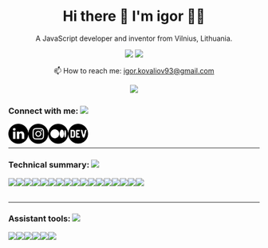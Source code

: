 <h1 align='center'>
  Hi there 👋 I'm igor 👨‍💻
</h1>

<p align='center'>
  A JavaScript developer and inventor from Vilnius, Lithuania.
</p>

<p align='center'>
<img src="https://github-readme-stats.vercel.app/api?username=ikovaliov&show_icons=true&count_private=true&theme=radical" width="350">
<img src="https://github-readme-stats.vercel.app/api/top-langs/?username=ikovaliov&layout=compact&theme=radical" width="294"/>
</p>

<p align='center'>
  📫 How to reach me: <a href='mailto:igor.kovaliov93@gmail.com'>igor.kovaliov93@gmail.com</a>
</p>
<p align='center'>
  <a href="#"><img src="https://badges.pufler.dev/visits/ikovaliov/ikovaliov"></a>
</p>

### Connect with me: <img src="https://media.giphy.com/media/hs736Enlzeye8nVXie/giphy.gif" height="32">

[<img align="left" alt="ikovaliov | LinkedIn" height="40px" src="./assets/images/linkedin.png" />][linkedin]
[<img align="left" alt="ikovaliov | Instagram" height="40px" src="./assets/images/instagram.png" />][instagram]
[<img align="left" alt="ikovaliov | Medium" height="40px" src="./assets/images/medium.png" />][medium]
[<img align="left" alt="ikovaliov | Dev" height="40px" src="./assets/images/dev.png" />][dev]
<br /><br />

---

### Technical summary: <img src="https://media.giphy.com/media/xUA7aRK56aZWKVsHuw/giphy.gif" height="32">

<code><img align="left" src="https://img.shields.io/badge/HTML-239120?style=for-the-badge&logo=html5&logoColor=white" /></code>
<code><img align="left" src="https://img.shields.io/badge/CSS3-1572B6?style=for-the-badge&logo=css3&logoColor=white" /></code>
<code><img align="left" src="https://img.shields.io/badge/JavaScript-F7DF1E?style=for-the-badge&logo=javascript&logoColor=black" /></code>
<code><img align="left" src="https://img.shields.io/badge/Node.js-43853D?style=for-the-badge&logo=node.js&logoColor=white" /></code>
<code><img align="left" src="https://img.shields.io/badge/Vue.js-35495E?style=for-the-badge&logo=vue.js&logoColor=4FC08D" /></code>
<code><img align="left" src="https://img.shields.io/badge/React-20232A?style=for-the-badge&logo=react&logoColor=61DAFB" /></code>
<code><img align="left" src="https://img.shields.io/badge/Redux-593D88?style=for-the-badge&logo=redux&logoColor=white" /></code>
<code><img align="left" src="https://img.shields.io/badge/Express.js-404D59?style=for-the-badge" /></code>
<code><img align="left" src="https://img.shields.io/badge/PHP-777BB4?style=for-the-badge&logo=php&logoColor=white" /></code>
<code><img align="left" src="https://img.shields.io/badge/Laravel-FF2D20?style=for-the-badge&logo=laravel&logoColor=white" /></code>
<code><img align="left" src="https://img.shields.io/badge/Symfony-323330?style=for-the-badge" /></code>
<code><img align="left" src="https://img.shields.io/badge/MongoDB-4EA94B?style=for-the-badge&logo=mongodb&logoColor=white" /></code>
<code><img align="left" src="https://img.shields.io/badge/MySQL-00000F?style=for-the-badge&logo=mysql&logoColor=white" /></code>
<code><img align="left" src="https://img.shields.io/badge/.NET-5C2D91?style=for-the-badge&logo=.net&logoColor=white"/></code>
<code><img align="left" src="https://img.shields.io/badge/C%23-239120?style=for-the-badge&logo=c-sharp&logoColor=white"/></code>
<code><img align="left" src="https://img.shields.io/badge/Responsive_Web_Development-00000F?style=for-the-badge&logoColor=white"/></code>
<code><img align="left" src="https://img.shields.io/badge/Agile_Methologies-00000F?style=for-the-badge&logoColor=white"/></code>
<br /><br />

---

### Assistant tools: <img src="https://media.giphy.com/media/TgyarrvUBCkHdAJfBn/giphy.gif"  height="32">

<code><img align="left" src="https://img.shields.io/badge/Sass-CC6699?style=for-the-badge&logo=sass&logoColor=white" /></code>
<code><img align="left" src="https://img.shields.io/badge/Babel-00000F?style=for-the-badge&logoColor=white"/></code>
<code><img align="left" src="https://img.shields.io/badge/WebPack-00000F?style=for-the-badge&logoColor=white"/></code>
<code><img align="left" src="https://img.shields.io/badge/Jira-00000F?style=for-the-badge&logoColor=white"/></code>
<code><img align="left" src="https://img.shields.io/badge/Amazon_AWS-232F3E?style=for-the-badge&logo=amazon-aws&logoColor=white" /></code>
<code><img align="left" src="https://img.shields.io/badge/Git-00000F?style=for-the-badge&logo=amazon-aws&logoColor=white" /></code>


[linkedin]: https://www.linkedin.com/in/ikovaliov/
[medium]: https://medium.com/@ikovaliov/
[dev]: https://dev.to/ikovaliov
[gmail]: mailto:igor.kovaliov93@gmail.com
[instagram]: https://www.instagram.com/ikovaliov_/

